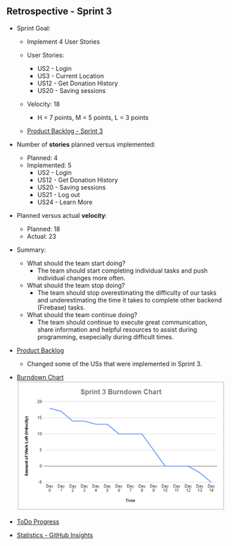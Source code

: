 ## Retrospective - Sprint 3

* Sprint Goal:
  *	Implement 4 User Stories
  *	User Stories: 
    * US2 - Login
    * US3 - Current Location
    * US12 - Get Donation History
    * US20 - Saving sessions

  * Velocity: 18
    * H = 7 points, M = 5 points, L = 3 points
  * [Product Backlog - Sprint 3](https://docs.google.com/spreadsheets/d/1mZyLCKUbVGbjoeYFcOHvxQBhpQpaeleSNZBySZJPy2Q/edit#gid=518266361)  

*	Number of **stories** planned versus implemented:
    * Planned: 4
    * Implemented: 5
      *	US2 - Login
      * US12 - Get Donation History
      * US20 - Saving sessions
      * US21 - Log out
      * US24 - Learn More

*	Planned versus actual **velocity**:
    *	Planned: 18  
    *	Actual: 23  

*	Summary:
    *	What should the team start doing?
        * The team should start completing individual tasks and push individual changes more often. 
    *	What should the team stop doing?
        *	The team should stop overestimating the difficulty of our tasks and underestimating the time it takes to complete other backend (Firebase) tasks. 
    *	What should the team continue doing?
        * The team should continue to execute great communication, share information and helpful resources to assist during programming, esepecially during difficult times.

*	[Product Backlog](https://docs.google.com/spreadsheets/d/1mZyLCKUbVGbjoeYFcOHvxQBhpQpaeleSNZBySZJPy2Q/edit?usp=sharing)
    *	Changed some of the USs that were implemented in Sprint 3.
*	[Burndown Chart](https://docs.google.com/spreadsheets/d/1BHfbSvmevCo5q45GMup5iqZxVN3VJ4yxqTTAV3QHPEo/edit?usp=sharing)  
![Burndown Chart](burndownChart_Sprint3.PNG)
*	[ToDo Progress](https://github.com/orgs/paceuniversity/projects/7)  
*	[Statistics - GitHub Insights](https://github.com/paceuniversity/cs389f2022team5/pulse)
